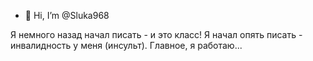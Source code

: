 - 👋 Hi, I’m @Sluka968

Я немного назад начал писать - и это класс! Я начал
опять писать - инвалидность у меня (инсульт). 
Главное, я работаю... 

